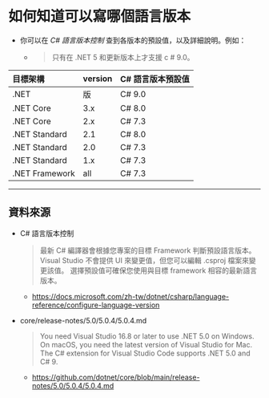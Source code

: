 # 如何知道可以寫哪個語言版本

* 你可以在 *C# 語言版本控制* 查到各版本的預設值，以及詳細說明。例如：
  * > 只有在 .NET 5 和更新版本上才支援 c # 9.0。

|目標架構	     |version	|C# 語言版本預設值 |
|:---------------|:--------- |:--------------|
|.NET	        |版	        |C# 9.0|
|.NET Core    	|3.x	    |C# 8.0|
|.NET Core	    |2.x	    |C# 7.3|
|.NET Standard	|2.1	    |C# 8.0|
|.NET Standard	|2.0	    |C# 7.3|
|.NET Standard	|1.x	    |C# 7.3|
|.NET Framework	|all	    |C# 7.3|
---

## 資料來源

* C# 語言版本控制
  > 最新 C# 編譯器會根據您專案的目標 Framework 判斷預設語言版本。 Visual Studio 不會提供 UI 來變更值，但您可以編輯 .csproj 檔案來變更該值。 選擇預設值可確保您使用與目標 framework 相容的最新語言版本。
  * https://docs.microsoft.com/zh-tw/dotnet/csharp/language-reference/configure-language-version

* core/release-notes/5.0/5.0.4/5.0.4.md
  > You need Visual Studio 16.8 or later to use .NET 5.0 on Windows. On macOS, you need the latest version of Visual Studio for Mac. The C# extension for Visual Studio Code supports .NET 5.0 and C# 9.
  * https://github.com/dotnet/core/blob/main/release-notes/5.0/5.0.4/5.0.4.md